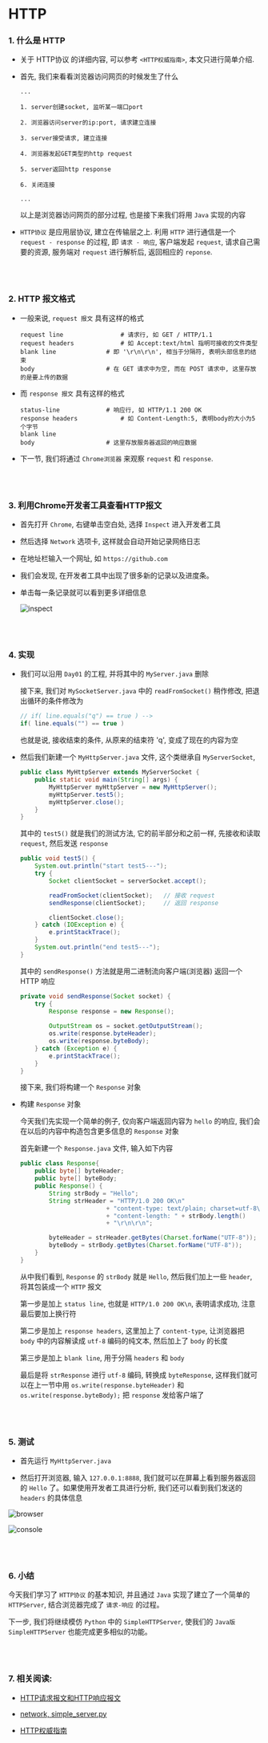 #	HTTP

###	1. 什么是 HTTP

*	关于 HTTP协议 的详细内容, 可以参考 `<HTTP权威指南>`, 本文只进行简单介绍.

*	首先, 我们来看看浏览器访问网页的时候发生了什么

	```
	...

	1. server创建socket, 监听某一端口port

	2. 浏览器访问server的ip:port, 请求建立连接

	3. server接受请求, 建立连接

	4. 浏览器发起GET类型的http request

	5. server返回http response

	6. 关闭连接

	...
	```

	以上是浏览器访问网页的部分过程, 也是接下来我们将用 `Java` 实现的内容

*	`HTTP协议` 是应用层协议, 建立在传输层之上. 利用 `HTTP` 进行通信是一个 `request - response` 的过程, 即 `请求 - 响应`, 客户端发起 `request`, 请求自己需要的资源, 服务端对 `request` 进行解析后, 返回相应的 `reponse`.

<br><br>

###	2. HTTP 报文格式

*	一般来说, `request 报文` 具有这样的格式

	```
	request line				# 请求行, 如 GET / HTTP/1.1
	request headers				# 如 Accept:text/html 指明可接收的文件类型
	blank line				# 即 '\r\n\r\n', 相当于分隔符, 表明头部信息的结束
	body					# 在 GET 请求中为空, 而在 POST 请求中, 这里存放的是要上传的数据
	```

*	而 `response 报文` 具有这样的格式

	```
	status-line				# 响应行, 如 HTTP/1.1 200 OK
	response headers			# 如 Content-Length:5, 表明body的大小为5个字节
	blank line
	body					# 这里存放服务器返回的响应数据
	```

*	下一节, 我们将通过 `Chrome浏览器` 来观察 `request` 和 `response`.

<br><br>

###	3. 利用Chrome开发者工具查看HTTP报文

*	首先打开 `Chrome`, 右键单击空白处, 选择 `Inspect` 进入开发者工具

*	然后选择 `Network` 选项卡, 这样就会自动开始记录网络日志

*	在地址栏输入一个网址, 如 `https://github.com`

*	我们会发现, 在开发者工具中出现了很多新的记录以及进度条。

*	单击每一条记录就可以看到更多详细信息

	![inspect](https://github.com/jJayyyyyyy/SimpleHttpServer/blob/master/Day02/assets/inspect.png)

<br><br>

###	4. 实现

*	我们可以沿用 `Day01` 的工程, 并将其中的 `MyServer.java` 删除

	接下来, 我们对 `MySocketServer.java` 中的 `readFromSocket()` 稍作修改, 把退出循环的条件修改为

	```java
	// if( line.equals("q") == true ) -->
	if( line.equals("") == true )
	```

	也就是说, 接收结束的条件, 从原来的结束符 'q', 变成了现在的内容为空

*	然后我们新建一个 `MyHttpServer.java` 文件, 这个类继承自 `MyServerSocket`, 

	```java
	public class MyHttpServer extends MyServerSocket {
		public static void main(String[] args) {
			MyHttpServer myHttpServer = new MyHttpServer();
			myHttpServer.test5();
			myHttpServer.close();
		}
	}
	```

	其中的 `test5()` 就是我们的测试方法, 它的前半部分和之前一样, 先接收和读取 `request`, 然后发送 `response`

	```java
	public void test5() {
		System.out.println("start test5---");
		try {
			Socket clientSocket = serverSocket.accept();

			readFromSocket(clientSocket);	// 接收 request
			sendResponse(clientSocket);		// 返回 response

			clientSocket.close();
		} catch (IOException e) {
			e.printStackTrace();
		}
		System.out.println("end test5---");
	}
	```

	其中的 `sendResponse()` 方法就是用二进制流向客户端(浏览器) 返回一个 HTTP 响应

	```java
	private void sendResponse(Socket socket) {
		try {
			Response response = new Response();
			
			OutputStream os = socket.getOutputStream();
			os.write(response.byteHeader);
			os.write(response.byteBody);
		} catch (Exception e) {
			e.printStackTrace();
		}
	}
	```

	接下来, 我们将构建一个 `Response` 对象

*	构建 `Response` 对象

	今天我们先实现一个简单的例子, 仅向客户端返回内容为 `hello` 的响应, 我们会在以后的内容中构造包含更多信息的 `Response` 对象

	首先新建一个 `Response.java` 文件, 输入如下内容

	```java
	public class Response{
		public byte[] byteHeader;
		public byte[] byteBody;
		public Response() {
			String strBody = "Hello";
			String strHeader = "HTTP/1.0 200 OK\n"
							+ "content-type: text/plain; charset=utf-8\n"
							+ "content-length: " + strBody.length()
							+ "\r\n\r\n";

			byteHeader = strHeader.getBytes(Charset.forName("UTF-8"));
			byteBody = strBody.getBytes(Charset.forName("UTF-8"));
		}
	}
	```

	从中我们看到,  `Response` 的 `strBody` 就是 `Hello`, 然后我们加上一些 `header`, 将其包装成一个 `HTTP` 报文

	第一步是加上 `status line`, 也就是 ` HTTP/1.0 200 OK\n `, 表明请求成功, 注意最后要加上换行符

	第二步是加上 `response headers`, 这里加上了 `content-type`, 让浏览器把 `body` 中的内容解读成 `utf-8` 编码的纯文本, 然后加上了 `body` 的长度

	第三步是加上 `blank line`, 用于分隔 `headers` 和 `body`

	最后是将 `strResponse` 进行 `utf-8` 编码, 转换成 `byteResponse`, 这样我们就可以在上一节中用 `os.write(response.byteHeader)` 和 `os.write(response.byteBody);` 把 `response` 发给客户端了

<br><br>

###	5. 测试

*	首先运行 `MyHttpServer.java`

*	然后打开浏览器, 输入 `127.0.0.1:8888`, 我们就可以在屏幕上看到服务器返回的 `Hello` 了。如果使用开发者工具进行分析, 我们还可以看到我们发送的 `headers` 的具体信息

![browser](https://github.com/jJayyyyyyy/SimpleHttpServer/blob/master/Day02/assets/browser.png)

![console](https://github.com/jJayyyyyyy/SimpleHttpServer/blob/master/Day02/assets/console.png)

<br><br>

###	6. 小结

今天我们学习了 `HTTP协议` 的基本知识, 并且通过 `Java` 实现了建立了一个简单的 `HTTPServer`, 结合浏览器完成了 `请求-响应` 的过程。

下一步, 我们将继续模仿 `Python` 中的 `SimpleHTTPServer`, 使我们的 `Java版 SimpleHTTPServer` 也能完成更多相似的功能。

<br><br>

###	7. 相关阅读:

*	[HTTP请求报文和HTTP响应报文](https://www.cnblogs.com/sjm19910902/p/6423181.html)

*	[network, simple_server.py](https://github.com/jJayyyyyyy/network/tree/master/application_layer/http/simple_server)

*	[HTTP权威指南](https://github.com/jJayyyyyyy/SimpleHttpServer/blob/master/Day02/assets/HTTP_The_Definitive_Guide.pdf)

<br><br>
